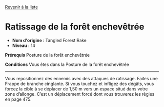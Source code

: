 [Revenir à la liste](..)

# Ratissage de la forêt enchevêtrée

 * **Nom d'origine** : Tangled Forest Rake
 * **Niveau** : 14


<p><strong>Prérequis</strong> Posture de la forêt enchevêtrée</p>
<p><strong>Conditions</strong> Vous êtes dans la Posture de la forêt enchevêtrée</p>
<hr>
<p>Vous repositionnez des ennemis avec des attaques de ratissage. Faites une Frappe de branche cinglante. Si vous touchez et infligez des dégâts, vous forcez la cible à se déplacer de 1,50 m vers un espace situé dans votre zone d’allonge. C’est un déplacement forcé dont vous trouverez les règles en page 475.</p>